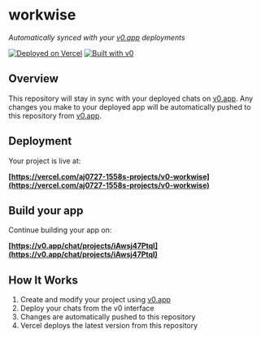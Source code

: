 # workwise

*Automatically synced with your [v0.app](https://v0.app) deployments*

[![Deployed on Vercel](https://img.shields.io/badge/Deployed%20on-Vercel-black?style=for-the-badge&logo=vercel)](https://vercel.com/aj0727-1558s-projects/v0-workwise)
[![Built with v0](https://img.shields.io/badge/Built%20with-v0.app-black?style=for-the-badge)](https://v0.app/chat/projects/iAwsj47PtqI)

## Overview

This repository will stay in sync with your deployed chats on [v0.app](https://v0.app).
Any changes you make to your deployed app will be automatically pushed to this repository from [v0.app](https://v0.app).

## Deployment

Your project is live at:

**[https://vercel.com/aj0727-1558s-projects/v0-workwise](https://vercel.com/aj0727-1558s-projects/v0-workwise)**

## Build your app

Continue building your app on:

**[https://v0.app/chat/projects/iAwsj47PtqI](https://v0.app/chat/projects/iAwsj47PtqI)**

## How It Works

1. Create and modify your project using [v0.app](https://v0.app)
2. Deploy your chats from the v0 interface
3. Changes are automatically pushed to this repository
4. Vercel deploys the latest version from this repository